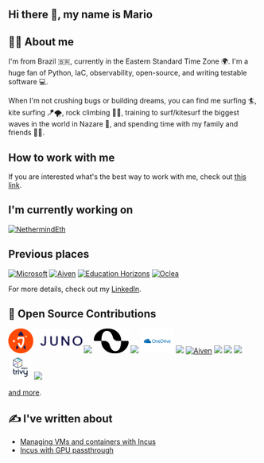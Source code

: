 ## Hi there 👋, my name is Mario

## 🙋‍♂️ About me

I'm from Brazil 🇧🇷, currently in the Eastern Standard Time Zone 🌍. I'm a huge fan of Python, IaC, observability, open-source, and writing testable software 💻.

When I'm not crushing bugs or building dreams, you can find me surfing 🏄, kite surfing 🪁🌪️, rock climbing 🧗‍♂️, training to surf/kitesurf the biggest waves in the world in Nazare 🌊, and spending time with my family and friends 🐶🤗.

## How to work with me

If you are interested what's the best way to work with me, check out [this link](https://github.com/derrix060/derrix060/blob/main/WORKING_WITH_ME.md).

## I'm currently working on

[<img src="https://avatars.githubusercontent.com/u/43478154?s=200&v=4" alt="NethermindEth" height="150px">](https://github.com/NethermindEth)

## Previous places

[<img src="https://avatars.githubusercontent.com/u/6154722?s=200&v=4" alt="Microsoft" height="150px">](https://github.com/microsoft)
[<img src="https://avatars.githubusercontent.com/u/14290521?s=200&v=4" alt="Aiven" height="150px">](https://github.com/aiven)
[<img src="https://avatars.githubusercontent.com/u/115609322?s=200&v=4" alt="Education Horizons" height="150px">](https://github.com/educationhorizons)
[<img src="https://avatars.githubusercontent.com/u/95993051?s=200&v=4" alt="Oclea" height="150px">](https://github.com/oclea)

For more details, check out my [LinkedIn](https://www.linkedin.com/in/marioapra).


## 🔨 Open Source Contributions

[<img src="assets/juno.png" height="50px">](https://github.com/NethermindEth/juno/pulls?q=author%3Aderrix060)
[<img src="https://avatars.githubusercontent.com/u/186240462?s=200&v=4" height="50px">](https://github.com/elizaOS/eliza/pulls?q=author%3Aderrix060)
[<img src="assets/boundless.png" height="50px">](https://github.com/boundless-xyz/boundless/pulls?q=author%3Aderrix060)
[<img src="https://avatars.githubusercontent.com/u/153379578?s=200&v=4" height="50px">](https://github.com/meta-llama/llama-models/pulls?q=author%3Aderrix060)
[<img src="assets/onedrive.png" height="50px">](https://github.com/derrix060/onedriveClient)
[<img src="https://avatars.githubusercontent.com/u/2232217?s=200&v=4" height="50px">](https://github.com/derrix060/awslimitchecker)
[<img src="https://avatars.githubusercontent.com/u/14290521?s=200&v=4" alt="Aiven" height="50px">](https://github.com/aiven)
[<img src="https://avatars.githubusercontent.com/u/49725059?s=200&v=4" height="50px">](https://github.com/thanos-io/thanos/pulls?q=author%3Aderrix060)
[<img src="https://avatars.githubusercontent.com/u/499942?s=200&v=4" height="50px">](https://github.com/devopshq/artifactory/pulls?q=author%3Aderrix060)
[<img src="https://avatars.githubusercontent.com/u/761456?s=200&v=4" height="50px">](https://github.com/material-shell/material-shell/pulls?q=author%3Aderrix060)
[<img src="assets/trivy.png" height="50px">](https://github.com/aquasecurity/trivy-action/pulls?q=author%3Aderrix060)
[<img src="https://avatars.githubusercontent.com/u/66117041?s=200&v=4" height="50px">](https://github.com/material-shell/material-shell/pulls?q=author%3Aderrix060)

[and more](https://github.com/pulls?q=author%3Aderrix060+is%3Apr+is%3Amerged+is%3Apublic).

## ✍️ I've written about

- [Managing VMs and containers with Incus](https://medium.com/@mariotapra/how-to-manage-vms-containers-with-incus-continuation-c6fe9c2171cd)
- [Incus with GPU passthrough](https://medium.com/@mariotapra/how-to-manage-vms-containers-with-incus-with-gpu-passthrough-ad5a82f0a9bc)


